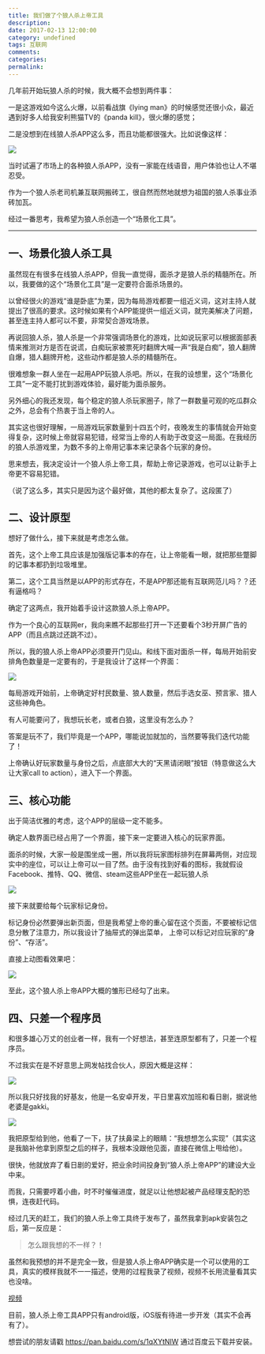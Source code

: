 ```yaml
---
title: 我们做了个狼人杀上帝工具
description:
date: 2017-02-13 12:00:00
category: undefined
tags: 互联网
comments:
categories:
permalink:
---
```



几年前开始玩狼人杀的时候，我大概不会想到两件事：

一是这游戏如今这么火爆，以前看战旗《lying man》的时候感觉还很小众，最近遇到好多人给我安利熊猫TV的《panda kill》，很火爆的感觉；
<!--more-->

二是没想到在线狼人杀APP这么多，而且功能都很强大。比如说像这样：

![](http://upload-images.jianshu.io/upload_images/120563-91747f11bfa2fb4d.jpg?imageMogr2/auto-orient/strip%7CimageView2/2/w/1240)

当时试遍了市场上的各种狼人杀APP，没有一家能在线语音，用户体验也让人不堪忍受。

作为一个狼人杀老司机兼互联网搬砖工，很自然而然地就想为祖国的狼人杀事业添砖加瓦。

经过一番思考，我希望为狼人杀创造一个“场景化工具”。

***

## 一、场景化狼人杀工具

虽然现在有很多在线狼人杀APP，但我一直觉得，面杀才是狼人杀的精髓所在。所以，我要做的这个“场景化工具”是一定要符合面杀场景的。

以曾经很火的游戏“谁是卧底”为栗，因为每局游戏都要一组近义词，这对主持人就提出了很高的要求。这时候如果有个APP能提供一组近义词，就完美解决了问题，甚至连主持人都可以不要，非常契合游戏场景。

再说回狼人杀，狼人杀是一个非常强调场景化的游戏，比如说玩家可以根据面部表情来推测对方是否在说谎，白痴玩家被票死时翻牌大喊一声“我是白痴”，狼人翻牌自爆，猎人翻牌开枪，这些动作都是狼人杀的精髓所在。

很难想象一群人坐在一起用APP玩狼人杀吧。所以，在我的设想里，这个“场景化工具”一定不能打扰到游戏体验，最好能为面杀服务。

另外细心的我还发现，每个稳定的狼人杀玩家圈子，除了一群数量可观的吃瓜群众之外，总会有个热衷于当上帝的人。

其实这也很好理解，一局游戏玩家数量到十四五个时，夜晚发生的事情就会开始变得复杂，这时候上帝就容易犯错，经常当上帝的人有助于改变这一局面。在我经历的狼人杀游戏里，为数不多的上帝用记事本来记录各个玩家的身份。

思来想去，我决定设计一个狼人杀上帝工具，帮助上帝记录游戏，也可以让新手上帝更不容易犯错。

（说了这么多，其实只是因为这个最好做，其他的都太复杂了。这段匿了）

## 二、设计原型

想好了做什么，接下来就是考虑怎么做。

首先，这个上帝工具应该是加强版记事本的存在，让上帝能看一眼，就把那些蹩脚的记事本都扔到垃圾堆里。

第二，这个工具当然是以APP的形式存在，不是APP那还能有互联网范儿吗？？还有逼格吗？

确定了这两点，我开始着手设计这款狼人杀上帝APP。

作为一个良心的互联网er，我向来瞧不起那些打开一下还要看个3秒开屏广告的APP（而且点跳过还跳不过）。

所以，我的狼人杀上帝APP必须要开门见山。和线下面对面杀一样，每局开始前安排角色数量是一定要有的，于是我设计了这样一个界面：

![](http://upload-images.jianshu.io/upload_images/120563-9dbc019c1da15700.jpg?imageMogr2/auto-orient/strip%7CimageView2/2/w/1240)

每局游戏开始前，上帝确定好村民数量、狼人数量，然后手选女巫、预言家、猎人这些神角色。

有人可能要问了，我想玩长老，或者白狼，这里没有怎么办？

答案是玩不了，我们毕竟是一个APP，哪能说加就加的，当然要等我们迭代功能了！

上帝确认好玩家数量与身份之后，点底部大大的“天黑请闭眼”按钮（特意做这么大让大家call to action），进入下一个界面。

## 三、核心功能

出于简洁优雅的考虑，这个APP的层级一定不能多。

确定人数界面已经占用了一个界面，接下来一定要进入核心的玩家界面。

面杀的时候，大家一般是围坐成一圈，所以我将玩家图标排列在屏幕两侧，对应现实中的座位，可以让上帝可以一目了然。由于没有找到好看的图标，我就假设Facebook、推特、QQ、微信、steam这些APP坐在一起玩狼人杀

![](http://upload-images.jianshu.io/upload_images/120563-5c809140c80ceea6.jpg?imageMogr2/auto-orient/strip%7CimageView2/2/w/1240)

接下来就要给每个玩家标记身份。

标记身份必然要弹出新页面，但是我希望上帝的重心留在这个页面，不要被标记信息分散了注意力，所以我设计了抽屉式的弹出菜单， 上帝可以标记对应玩家的“身份”、“存活”。

直接上动图看效果吧：

![](http://upload-images.jianshu.io/upload_images/120563-d394f3772f1c6787.gif?imageMogr2/auto-orient/strip)

至此，这个狼人杀上帝APP大概的雏形已经勾了出来。

## 四、只差一个程序员
和很多雄心万丈的创业者一样，我有一个好想法，甚至连原型都有了，只差一个程序员。

不过我实在是不好意思上网发帖找合伙人，原因大概是这样：

![](http://upload-images.jianshu.io/upload_images/120563-f3002888cebc39d9.png?imageMogr2/auto-orient/strip%7CimageView2/2/w/1240)

所以我只好找我的好基友，他是一名安卓开发，平日里喜欢加班和看日剧，据说他老婆是gakki。

![](http://upload-images.jianshu.io/upload_images/120563-0ebe4340667ed55c.jpg?imageMogr2/auto-orient/strip%7CimageView2/2/w/1240)

我把原型给到他，他看了一下，扶了扶鼻梁上的眼睛：“我想想怎么实现”（其实这是我脑补他拿到原型之后的样子，我根本没跟他见面，直接在微信上甩给他）。

很快，他就放弃了看日剧的爱好，把业余时间投身到“狼人杀上帝APP”的建设大业中来。

而我，只需要哼着小曲，时不时催催进度，就足以让他想起被产品经理支配的恐惧，连夜赶代码。

经过几天的赶工，我们的狼人杀上帝工具终于发布了，虽然我拿到apk安装包之后，第一反应是：

>怎么跟我想的不一样？！

虽然和我预想的并不是完全一致，但是狼人杀上帝APP确实是一个可以使用的工具，真实的模样我就不一一描述，使用的过程我录了视频，视频不长用流量看其实也没啥。

[视频](http://v.qq.com/iframe/player.html?vid=p03748mhhes&tiny=0&auto=0)

目前，狼人杀上帝工具APP只有android版，iOS版有待进一步开发（其实不会再有了）。

想尝试的朋友请戳  https://pan.baidu.com/s/1qXYtNIW  通过百度云下载并安装。